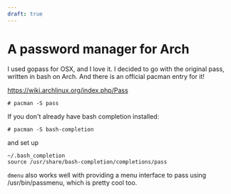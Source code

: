 ```yaml
---
draft: true
---
```

# A password manager for Arch

I used gopass for OSX, and I love it. I decided to go with the original pass, written in bash on Arch. And there is an official pacman entry for it!

https://wiki.archlinux.org/index.php/Pass

```
# pacman -S pass
```

If you don't already have bash completion installed:
```
# pacman -S bash-completion
```

and set up
```
~/.bash_completion
source /usr/share/bash-completion/completions/pass
```

`dmenu` also works well with providing a menu interface to pass using /usr/bin/passmenu, which is pretty cool too.
